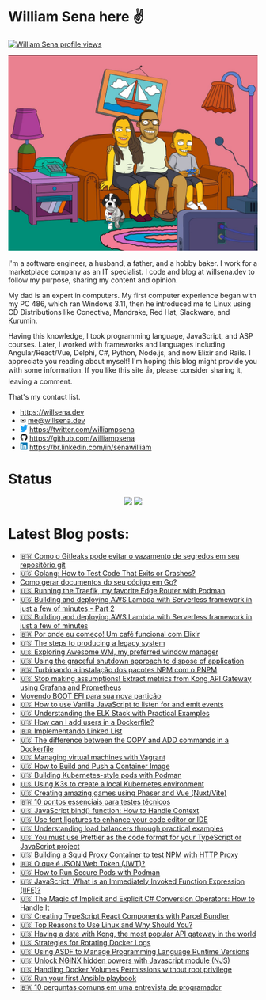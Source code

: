 # William Sena here ✌

[![William Sena profile views](https://u8views.com/api/v1/github/profiles/8755718/views/day-week-month-total-count.svg)](https://u8views.com/github/williampsena)

![william sena family](/images/willsena-family.jpg)

I'm a software engineer, a husband, a father, and a hobby baker. I work for a marketplace company as an IT specialist. I code and blog at willsena.dev to follow my purpose, sharing my content and opinion.

My dad is an expert in computers. My first computer experience began with my PC 486, which ran Windows 3.11, then he introduced me to Linux using CD Distributions like Conectiva, Mandrake, Red Hat, Slackware, and Kurumin.

Having this knowledge, I took programming language, JavaScript, and ASP courses. Later, I worked with frameworks and languages including Angular/React/Vue, Delphi, C#, Python, Node.js, and now Elixir and Rails.
I appreciate you reading about myself! I'm hoping this blog might provide you with some information. If you like this site 👍, please consider sharing it, leaving a comment.

That's my contact list.

* https://willsena.dev
* ✉ me@willsena.dev
* <img src="./images/twitter.svg" width="15rem" /> https://twitter.com/williampsena
* <img src="./images/github.svg" width="15rem" /> https://github.com/williampsena
* <img src="./images/linkedin.svg" width="15rem" /> https://br.linkedin.com/in/senawilliam

# Status

<p align="center">
  <img src ="https://github-readme-stats.vercel.app/api?username=williampsena&show_icons=true&include_all_commits=true&hide_border=true&hide=issues,contribs">
  <img src ="https://github-readme-stats.vercel.app/api/top-langs/?username=williampsena&layout=compact&hide_border=true&langs_count=10&hide=html,css">
</p>


# Latest Blog posts:

- [🇧🇷 Como o Gitleaks pode evitar o vazamento de segredos em seu repositório git](https://willsena.dev/como-o-gitleaks-pode-evitar-o-vazamento-de-segredos-em-seu-repositorio-git/)
- [🇺🇸 Golang: How to Test Code That Exits or Crashes?](https://willsena.dev/golang-how-to-test-code-that-exits-or-crashes/)
- [Como gerar documentos do seu código em Go?](https://willsena.dev/como-gerar-documentos-do-seu-codigo-em-go/)
- [🇺🇸 Running the Traefik, my favorite Edge Router with Podman](https://willsena.dev/running-the-traefik-my-favorite-cloud-edge-router-with-podman/)
- [🇺🇸 Building and deploying AWS Lambda with Serverless framework in just a few of minutes - Part 2](https://willsena.dev/building-and-deploying-aws-lambda-with-serverless-framework-in-just-a-few-of-minutes-part-2/)
- [🇺🇸 Building and deploying AWS Lambda with Serverless framework in just a few of minutes](https://willsena.dev/building-and-deploying-aws-lambda-with-serverless-framework-in-just-a-few-of-minutes/)
- [🇧🇷 Por onde eu começo! Um café funcional com Elixir](https://willsena.dev/por-onde-eu-comeco-um-cafe-funcional-com-elixir/)
- [🇺🇸 The steps to producing a legacy system](https://willsena.dev/the-steps-to-producing-a-legacy-system/)
- [🇺🇸 Exploring Awesome WM, my preferred window manager](https://willsena.dev/exploring-awesome-wm-my-preferred-window-manager/?r=github)
- [🇺🇸 Using the graceful shutdown approach to dispose of application](https://willsena.dev/using-graceful-shutdown-approach-to-dispose-of-applications/)
- [🇧🇷 Turbinando a instalação dos pacotes NPM com o PNPM](https://willsena.dev/turbinando-a-instalacao-dos-pacotes-npm-com-pnpm/)
- [🇺🇸 Stop making assumptions! Extract metrics from Kong API Gateway using Grafana and Prometheus](https://willsena.dev/stop-making-assumptions-extract-metrics-from-kong-api-gateway-using-grafana-and-prometheus/)
- [Movendo BOOT EFI para sua nova partição](https://willsena.dev/movendo-boot-efi-para-sua-nova-particao/)
- [🇺🇸 How to use Vanilla JavaScript to listen for and emit events](https://willsena.dev/how-to-use-vanilla-javascript-to-listen-for-and-emit-events/)
- [🇺🇸 Understanding the ELK Stack with Practical Examples](https://willsena.dev/understanding-the-elk-stack-with-practical-examples/)
- [🇺🇸 How can I add users in a Dockerfile?](https://willsena.dev/how-can-i-add-users-in-a-dockerfile/)
- [🇧🇷 Implementando Linked List](https://willsena.dev/implementando-linkedlist/)
- [🇺🇸 The difference between the COPY and ADD commands in a Dockerfile](https://willsena.dev/the-difference-between-the-copy-and-add-commands-in-a-dockerfile/)
- [🇺🇸 Managing virtual machines with Vagrant](https://willsena.dev/managing-virtual-machines-with-vagrant/)
- [🇺🇸 How to Build and Push a Container Image](https://willsena.dev/how-to-build-and-push-a-container-image/)
- [🇺🇸 Building Kubernetes-style pods with Podman](https://willsena.dev/building-kubernetes-style-pods-with-podman/)
- [🇺🇸 Using K3s to create a local Kubernetes environment](https://willsena.dev/using-k3s-to-create-a-local-kubernetes-environment/)
- [🇺🇸 Creating amazing games using Phaser and Vue (Nuxt/Vite)](https://willsena.dev/creating-amazing-games-using-phaser-and-vue-nuxt-vite)
- [🇧🇷 10 pontos essenciais para testes técnicos](https://willsena.dev/10-pontos-essencias-testes-tecnicos/)
- [🇺🇸 JavaScript bind() function: How to Handle Context](https://willsena.dev/javascript-bind-function-how-to-handle-context/)
- [🇺🇸 Use font ligatures to enhance your code editor or IDE](https://willsena.dev/use-font-ligatures-to-enhance-your-code-editor-or-ide/)
- [🇺🇸 Understanding load balancers through practical examples](https://willsena.dev/understanding-load-balancers-through-practical-examples/)
- [🇺🇸 You must use Prettier as the code format for your TypeScript or JavaScript project](https://willsena.dev/you-must-use-prettier-as-the-code-format-for-your-typescript-or-javascript-project/)
- [🇺🇸 Building a Squid Proxy Container to test NPM with HTTP Proxy](https://willsena.dev/building-a-squid-proxy-container-to-test-npm-with-http-proxy/)
- [🇧🇷 O que é JSON Web Token (JWT)?](https://willsena.dev/o-que-sao-json-web-tokens-jwt/)
- [🇺🇸 How to Run Secure Pods with Podman](https://willsena.dev/how-to-run-secure-pods-with-podman/)
- [🇺🇸 JavaScript: What is an Immediately Invoked Function Expression (IIFE)?](https://willsena.dev/javascript-what-is-an-immediately-invoked-function-expression-iife/)
- [🇺🇸 The Magic of Implicit and Explicit C# Conversion Operators: How to Handle It](https://willsena.dev/the-magic-of-implicit-and-explicit-c-conversion-operators-how-to-handle-it/)
- [🇺🇸 Creating TypeScript React Components with Parcel Bundler](https://willsena.dev/creating-typescript-react-components-with-parcel-bundler/)
- [🇺🇸 Top Reasons to Use Linux and Why Should You?](https://willsena.dev/top-reasons-and-why-should-you-use-linux/)
- [🇺🇸 Having a date with Kong, the most popular API gateway in the world](https://willsena.dev/having-a-date-with-kong-the-most-popular-api-gateway-in-the-world/)
- [🇺🇸 Strategies for Rotating Docker Logs](https://willsena.dev/strategies-for-rotating-docker-logs/)
- [🇺🇸 Using ASDF to Manage Programming Language Runtime Versions](https://willsena.dev/using-asdf-to-manage-programming-language-runtime-versions/)
- [🇺🇸 Unlock NGINX hidden powers with Javascript module (NJS)](https://willsena.dev/unlock-nginx-hidden-powers-with-javascript-module-njs/)
- [🇺🇸 Handling Docker Volumes Permissions without root privilege](https://willsena.dev/handling-docker-volumes-permissions-without-root-privilege/)
- [🇺🇸 Run your first Ansible playbook](https://willsena.dev/run-your-first-ansible-playbook/)
- [🇧🇷 10 perguntas comuns em uma entrevista de programador](https://willsena.dev/10-perguntas-comuns-em-uma-entrevista-de-programador/)
